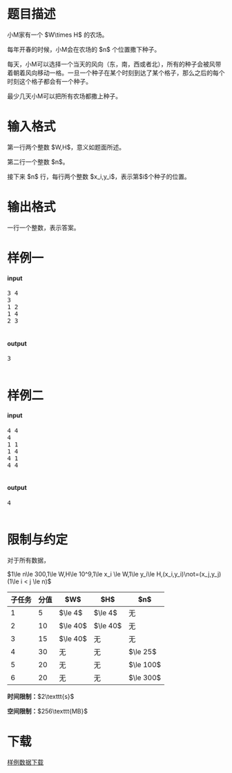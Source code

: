 # 题目描述

<p>小M家有一个 $W\times H$ 的农场。</p>
<p>每年开春的时候，小M会在农场的 $n$ 个位置撒下种子。</p>
<p>每天，小M可以选择一个当天的风向（东，南，西或者北），所有的种子会被风带着朝着风向移动一格。一旦一个种子在某个时刻到达了某个格子，那么之后的每个时刻这个格子都会有一个种子。</p>
<p>最少几天小M可以把所有农场都撒上种子。</p>

# 输入格式


<p>第一行两个整数 $W,H$，意义如题面所述。</p>
<p>第二行一个整数 $n$。</p>
<p>接下来 $n$ 行，每行两个整数 $x_i,y_i$，表示第$i$个种子的位置。</p>

# 输出格式


<p>一行一个整数，表示答案。</p>

# 样例一


<h4>input</h4>
<pre>3 4
3
1 2
1 4
2 3

</pre>

<h4>output</h4>
<pre>3

</pre>


# 样例二


<h4>input</h4>
<pre>4 4
4
1 1
1 4
4 1
4 4

</pre>

<h4>output</h4>
<pre>4

</pre>




# 限制与约定


<p>对于所有数据，</p>
<p>$1\le n\le 300,1\le W,H\le 10^9,1\le x_i \le W,1\le y_i\le H,(x_i,y_i)\not=(x_j,y_j)(1\le i &lt; j \le n)$</p>
<div class="table-responsive">
 <table class="table table-bordered table-text-center table-vertical-middle"><thead><tr><th>子任务</th>
    <th>分值</th>
    <th>$W$</th>
    <th>$H$</th>
    <th>$n$</th>
   </tr></thead><tbody><tr><td>1</td>
    <td>5</td>
    <td>$\le 4$</td>
    <td>$\le 4$</td>
    <td>无</td>
   </tr><tr><td>2</td>
    <td>10</td>
    <td>$\le 40$</td>
    <td>$\le 40$</td>
    <td>无</td>
   </tr><tr><td>3</td>
    <td>15</td>
    <td>$\le 40$</td>
    <td>无</td>
    <td>无</td>
   </tr><tr><td>4</td>
    <td>30</td>
    <td>无</td>
    <td>无</td>
    <td>$\le 25$</td>
   </tr><tr><td>5</td>
    <td>20</td>
    <td>无</td>
    <td>无</td>
    <td>$\le 100$</td>
   </tr><tr><td>6</td>
    <td>20</td>
    <td>无</td>
    <td>无</td>
    <td>$\le 300$</td>
   </tr></tbody></table></div>

<p><strong>时间限制：</strong>$2\texttt{s}$</p>
<p><strong>空间限制：</strong>$256\texttt{MB}$</p>

# 下载


<p><a href="/download.php?type=problem&amp;id=355">样例数据下载</a></p>

